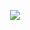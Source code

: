 <div style="background-image:url(//img.dafont.com/preview.php?text=Guardian+Systems&amp;ttf=eddie_rounded0&amp;ext=1&amp;size=41&amp;psize=m&amp;y=51)" class="preview"></div>
<p style="text-align:center;">
<img src="https://img.shields.io/badge/Language-LuaU-yellow"/></a>
